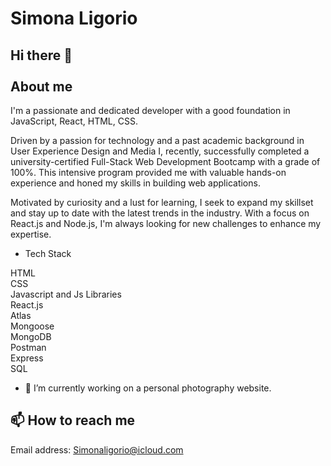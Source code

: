 # Simona Ligorio

## Hi there 👋 <br></br> About me


I'm a passionate and dedicated developer with a good foundation in JavaScript, React, HTML, CSS.

Driven by a passion for technology and a past academic background in User Experience Design and Media I, recently, successfully completed a university-certified Full-Stack Web Development Bootcamp with a grade of 100%. 
This intensive program provided me with valuable hands-on experience and honed my skills in building web applications.

Motivated by curiosity and a lust for learning, I seek to expand my skillset and stay up to date with the latest trends in the industry. 
With a focus on React.js and Node.js, I'm always looking for new challenges to enhance my expertise.


- Tech Stack

HTML <br>
CSS <br>
Javascript and Js Libraries <br>
React.js <br>
Atlas <br>
Mongoose <br>
MongoDB <br>
Postman <br> 
Express <br>
SQL <br>


- 🔭 I’m currently working on a personal photography website.

## 📫 How to reach me
Email address: Simonaligorio@icloud.com

<!--
**Sylig/Sylig** is a ✨ _special_ ✨ repository because its `README.md` (this file) appears on your GitHub profile.

Here are some ideas to get you started:

- 🔭 I’m currently working on ...
- 🌱 I’m currently learning ...
- 👯 I’m looking to collaborate on ...
- 🤔 I’m looking for help with ...
- 💬 Ask me about ...
- 📫 How to reach me: ...
- 😄 Pronouns: ...
- ⚡ Fun fact: ...
-->
